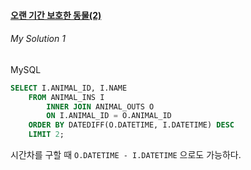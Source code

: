 #### [오랜 기간 보호한 동물(2)](https://programmers.co.kr/learn/courses/30/lessons/59411)


###### My Solution 1

MySQL
```sql
SELECT I.ANIMAL_ID, I.NAME
    FROM ANIMAL_INS I
        INNER JOIN ANIMAL_OUTS O
        ON I.ANIMAL_ID = O.ANIMAL_ID
    ORDER BY DATEDIFF(O.DATETIME, I.DATETIME) DESC
    LIMIT 2;
```

시간차를 구할 때 `O.DATETIME - I.DATETIME` 으로도 가능하다.